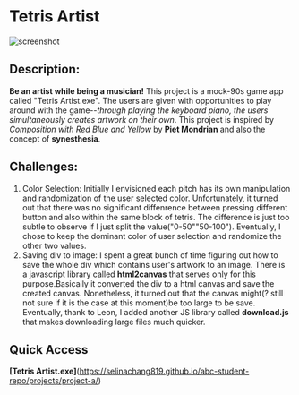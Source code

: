 # Tetris Artist
![screenshot](https://selinachang819.github.io/abc-student-repo/projects/project-a/screenshot.gif)
## Description:
**Be an artist while being a musician!**
This project is a mock-90s game app called "Tetris Artist.exe". The users are given with opportunities to play around with the game--_through playing the keyboard piano, the users simultaneously creates artwork on their own_. This project is inspired by _Composition with Red Blue and Yellow_ by **Piet Mondrian** and also the concept of **synesthesia**.
## Challenges:
1. Color Selection: Initially I envisioned each pitch has its own manipulation and randomization of the user selected color. Unfortunately, it turned out that there was no significant diffenrence between pressing different button and also within the same block of tetris. The difference is just too subtle to observe if I just split the value("0-50""50-100"). Eventually, I chose to keep the dominant color of user selection and randomize the other two values.
2. Saving div to image: I spent a great bunch of time figuring out how to save the whole div which contains user's artwork to an image. There is a javascript library called **html2canvas** that serves only for this purpose.Basically it converted the div to a html canvas and save the created canvas. Nonetheless, it turned out that the canvas might(? still not sure if it is the case at this moment)be too large to be save. Eventually, thank to Leon, I added another JS library called **download.js** that makes downloading large files much quicker.
## Quick Access
**[Tetris Artist.exe]**(https://selinachang819.github.io/abc-student-repo/projects/project-a/)
